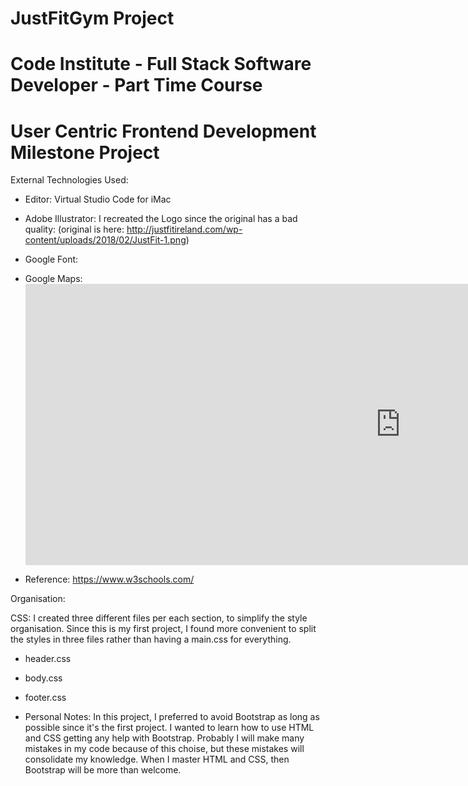 # JustFitGym Project
# Code Institute - Full Stack Software Developer - Part Time Course
# User Centric Frontend Development Milestone Project




External Technologies Used:

- Editor: Virtual Studio Code for iMac

- Adobe Illustrator: I recreated the Logo since the original has a bad quality: (original is here: http://justfitireland.com/wp-content/uploads/2018/02/JustFit-1.png)

- Google Font: <link href="https://fonts.googleapis.com/css?family=Ubuntu&display=swap" rel="stylesheet">

- Google Maps:  <iframe src="https://www.google.com/maps/embed?pb=!1m18!1m12!1m3!1d2548.3079626594113!2d-8.477173636103595!3d51.906529454441745!2m3!1f0!2f0!3f0!3m2!1i1024!2i768!4f13.1!3m3!1m2!1s0x4844916b2ed0a9d9%3A0x4535ee8f7d933359!2sJust%20Fit%20Gym%20Blackpool!5e0!3m2!1sen!2sie!4v1572637987068!5m2!1sen!2sie" width="1200" height="450" frameborder="0" style="border:0;" allowfullscreen=""></iframe>

- Reference: https://www.w3schools.com/





Organisation:

CSS: I created three different files per each section, to simplify the style organisation. Since this is my first project, I found more convenient to split the styles in three files rather than having a main.css for everything.

- header.css
- body.css
- footer.css



- Personal Notes:
In this project, I preferred to avoid Bootstrap as long as possible since it's the first project. I wanted to learn how to use HTML and CSS getting any help with Bootstrap. Probably I will make many mistakes in my code because of this choise, but these mistakes will consolidate my knowledge. 
When I master HTML and CSS, then Bootstrap will be more than welcome.